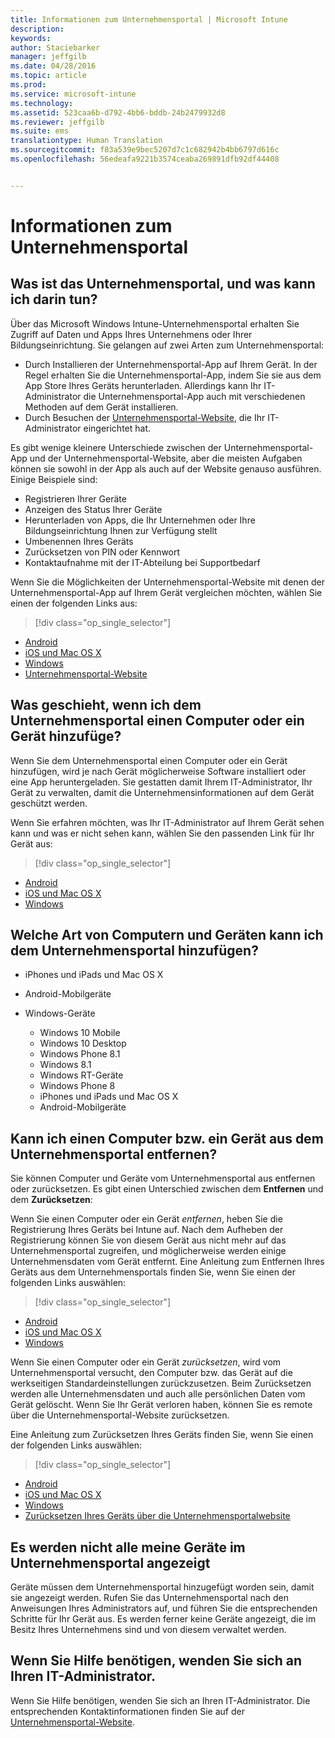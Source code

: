 ```yaml
---
title: Informationen zum Unternehmensportal | Microsoft Intune
description: 
keywords: 
author: Staciebarker
manager: jeffgilb
ms.date: 04/28/2016
ms.topic: article
ms.prod: 
ms.service: microsoft-intune
ms.technology: 
ms.assetid: 523caa6b-d792-4bb6-bddb-24b2479932d8
ms.reviewer: jeffgilb
ms.suite: ems
translationtype: Human Translation
ms.sourcegitcommit: f83a539e9bec5207d7c1c682942b4bb6797d616c
ms.openlocfilehash: 56edeafa9221b3574ceaba269891dfb92df44408


---
```


# Informationen zum Unternehmensportal

## Was ist das Unternehmensportal, und was kann ich darin tun?
Über das Microsoft Windows Intune-Unternehmensportal erhalten Sie Zugriff auf Daten und Apps Ihres Unternehmens oder Ihrer Bildungseinrichtung. Sie gelangen auf zwei Arten zum Unternehmensportal:

- Durch Installieren der Unternehmensportal-App auf Ihrem Gerät. In der Regel erhalten Sie die Unternehmensportal-App, indem Sie sie aus dem App Store Ihres Geräts herunterladen. Allerdings kann Ihr IT-Administrator die Unternehmensportal-App auch mit verschiedenen Methoden auf dem Gerät installieren.
- Durch Besuchen der [Unternehmensportal-Website](http://portal.manage.microsoft.com), die Ihr IT-Administrator eingerichtet hat. 

Es gibt wenige kleinere Unterschiede zwischen der Unternehmensportal-App und der Unternehmensportal-Website, aber die meisten Aufgaben können sie sowohl in der App als auch auf der Website genauso ausführen. Einige Beispiele sind:

- Registrieren Ihrer Geräte
- Anzeigen des Status Ihrer Geräte
- Herunterladen von Apps, die Ihr Unternehmen oder Ihre Bildungseinrichtung Ihnen zur Verfügung stellt
- Umbenennen Ihres Geräts
- Zurücksetzen von PIN oder Kennwort
- Kontaktaufnahme mit der IT-Abteilung bei Supportbedarf

Wenn Sie die Möglichkeiten der Unternehmensportal-Website mit denen der Unternehmensportal-App auf Ihrem Gerät vergleichen möchten, wählen Sie einen der folgenden Links aus:

> [!div class="op_single_selector"]
- [Android](using-your-android-device-with-intune.md)
- [iOS und Mac OS X](using-your-ios-or-mac-os-x-device-with-intune.md)
- [Windows](using-your-windows-device-with-intune.md)
- [Unternehmensportal-Website](using-the-intune-company-portal-website.md)

## Was geschieht, wenn ich dem Unternehmensportal einen Computer oder ein Gerät hinzufüge?
Wenn Sie dem Unternehmensportal einen Computer oder ein Gerät hinzufügen, wird je nach Gerät möglicherweise Software installiert oder eine App heruntergeladen.  Sie gestatten damit Ihrem IT-Administrator, Ihr Gerät zu verwalten, damit die Unternehmensinformationen auf dem Gerät geschützt werden.

Wenn Sie erfahren möchten, was Ihr IT-Administrator auf Ihrem Gerät sehen kann und was er nicht sehen kann, wählen Sie den passenden Link für Ihr Gerät aus:

> [!div class="op_single_selector"]
- [Android](what-happens-if-you-install-the-company-portal-app-and-enroll-your-device-in-intune-android.md)
- [iOS und Mac OS X](what-happens-if-you-install-the-company-portal-app-and-enroll-your-device-in-intune-ios.md)
- [Windows](what-can-your-it-administrator-see-when-you-enroll-your-device-in-intune-windows.md)

## Welche Art von Computern und Geräten kann ich dem Unternehmensportal hinzufügen?

-   iPhones und iPads und Mac OS X

-   Android-Mobilgeräte

-   Windows-Geräte
    -   Windows 10 Mobile
    -   Windows 10 Desktop
    -   Windows Phone 8.1
    -   Windows 8.1
    -   Windows RT-Geräte
    -   Windows Phone 8
    -   iPhones und iPads und Mac OS X
    -   Android-Mobilgeräte


## Kann ich einen Computer bzw. ein Gerät aus dem Unternehmensportal entfernen?
Sie können Computer und Geräte vom Unternehmensportal aus entfernen oder zurücksetzen. Es gibt einen Unterschied zwischen dem **Entfernen** und dem **Zurücksetzen**:

Wenn Sie einen Computer oder ein Gerät *entfernen*, heben Sie die Registrierung Ihres Geräts bei Intune auf. Nach dem Aufheben der Registrierung können Sie von diesem Gerät aus nicht mehr auf das Unternehmensportal zugreifen, und möglicherweise werden einige Unternehmensdaten vom Gerät entfernt. Eine Anleitung zum Entfernen Ihres Geräts aus dem Unternehmensportals finden Sie, wenn Sie einen der folgenden Links auswählen:

> [!div class="op_single_selector"]
- [Android](unenroll-your-device-from-intune-android.md)
- [iOS und Mac OS X](unenroll-your-device-from-intune-ios.md)
- [Windows](unenroll-your-device-from-intune-windows.md)

Wenn Sie einen Computer oder ein Gerät *zurücksetzen*, wird vom Unternehmensportal versucht, den Computer bzw. das Gerät auf die werkseitigen Standardeinstellungen zurückzusetzen. Beim Zurücksetzen werden alle Unternehmensdaten und auch alle persönlichen Daten vom Gerät gelöscht. Wenn Sie Ihr Gerät verloren haben, können Sie es remote über die Unternehmensportal-Website zurücksetzen.

Eine Anleitung zum Zurücksetzen Ihres Geräts finden Sie, wenn Sie einen der folgenden Links auswählen:

> [!div class="op_single_selector"]
- [Android](reset-erase-your-lost-or-stolen-device-android.md)
- [iOS und Mac OS X](reset-erase-your-lost-or-stolen-device-ios.md)
- [Windows](reset-erase-your-lost-or-stolen-device-windows.md)
- [Zurücksetzen Ihres Geräts über die Unternehmensportalwebsite](reset-your-device-cpwebsite.md)

## Es werden nicht alle meine Geräte im Unternehmensportal angezeigt
Geräte müssen dem Unternehmensportal hinzugefügt worden sein, damit sie angezeigt werden. Rufen Sie das Unternehmensportal nach den Anweisungen Ihres Administrators auf, und führen Sie die entsprechenden Schritte für Ihr Gerät aus. Es werden ferner keine Geräte angezeigt, die im Besitz Ihres Unternehmens sind und von diesem verwaltet werden.

## Wenn Sie Hilfe benötigen, wenden Sie sich an Ihren IT-Administrator.
Wenn Sie Hilfe benötigen, wenden Sie sich an Ihren IT-Administrator. Die entsprechenden Kontaktinformationen finden Sie auf der [Unternehmensportal-Website](http://portal.manage.microsoft.com).







<!--HONumber=Jul16_HO1-->


